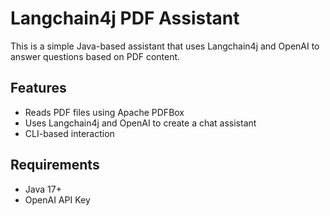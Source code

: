 # Langchain4j PDF Assistant

This is a simple Java-based assistant that uses Langchain4j and OpenAI to answer questions based on PDF content.

## Features
- Reads PDF files using Apache PDFBox
- Uses Langchain4j and OpenAI to create a chat assistant
- CLI-based interaction

## Requirements
- Java 17+
- OpenAI API Key

